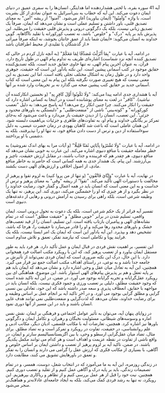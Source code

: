 آیه 41 سوره بقره، با لحنی هشداردهنده اما هدایتگر، انسان‌ها را به سفری
عمیق در دنیای ایمان دعوت می‌کند. این آیه که خطاب به بنی‌اسرائیل به عنوان
نمادی از کل بشریت است، با واژه "وَآمِنُوا" (ایمان بیاورید) آغاز می‌شود.
"آمنوا" از ریشه "أمن" به معنای تصدیق قلبی، باور داشتن و تسلیم عملی است و
نشان می‌دهد که ایمان، صرفاً یک تصدیق زبانی نیست، بلکه یک دگرگونی درونی و
پذیرش قلبی حقیقت را می‌طلبد. این پذیرش باید بر پایه "درک" و "خلوص" باشد،
نه تعصب کورکورانه یا تقلید ناآگاهانه. گویی خداوند به انسان می‌گوید:
«ایمان شما باید از عمق جانتان بجوشد، نه اینکه صرفاً میراثی از گذشتگان یا
تقلیدی از محیط اطرافتان باشد.»

در ادامه، آیه با عبارت "بِمَا أَنْزَلْتُ مُصَدِّقًا لِمَا مَعَكُمْ" (به آنچه نازل کردم در
حالی که تصدیق کننده آنچه نزد شماست) اشاره‌ای ظریف به تداوم پیام الهی در
طول تاریخ دارد. قرآن، به عنوان آخرین پیام الهی، نه تنها حاوی حقایق جدید
است، بلکه تصدیق‌کننده حقایق موجود در کتب آسمانی پیشین است. این نکته
یادآور این است که حقیقت، جوهری واحد دارد و در طول زمان به اشکال مختلف
تجلی یافته است. اما این تصدیق به این معنی نیست که هیچ تغییری صورت نگرفته
بلکه این پیام به این معنی است که کتاب آسمانی جدید بر حقایق کتب پیشین صحه
می گذارد نه بر تحریفات وارد شده بر آنها.

آیه با هشداری جدی ادامه پیدا می‌کند: "وَلَا تَكُونُوا أَوَّلَ كَافِرٍ بِهِ" (و نخستین
انکارکننده آن نباشید). "کافر" در لغت به معنای پوشاننده است و در اینجا به
کسانی اشاره دارد که حقیقت را انکار می‌کنند. چرا چنین انکار رخ می‌دهد؟ آیه
پاسخ می‌دهد: به دلیل "تعصب کورکورانه" و "کوته‌بینی" ناشی از "منفعت‌طلبی" و
"دلبستگی به باورهای محدود و جزئی". این تعصب، انسان را از دیدن حقیقت باز
می‌دارد و باعث می‌شود که به‌جای تمرکز بر یگانگی خداوند و پیام او، به
تفاوت‌های ظاهری و جزئیات بی‌اهمیت دلبسته شود. این همان عاملی است که باعث
شد کاهنان یهودی در زمان حضرت عیسی، به دلیل سوءاستفاده از دین و ترس از
دست دادن منافع خود، نه تنها او را نپذیرفتند، بلکه به دشمنی با او
پرداختند.

در ادامه، آیه با عبارت "وَلَا تَشْتَرُوا بِآيَاتِي ثَمَنًا قَلِيلًا" (و آیات مرا به
بهای اندک نفروشید) به خطر معامله حقیقت با منافع دنیوی اشاره می‌کند. این
عبارت به خوبی نشان می‌دهد که منافع دنیوی، هر چقدر هم که فریبنده و جذاب
باشند، در مقابل ارزش حقیقت، ناچیز و بی‌ارزشند. این پیام، یک هشدار جدی به
همه کسانی است که حاضرند به خاطر منافع مادی، از اصول اخلاقی و ارزش‌های
الهی دست بکشند.

در نهایت، آیه با عبارت "وَإِيَّايَ فَاتَّقُونِ" (و تنها از من پروا کنید) به لزوم
تقوا و پرهیز از مخالفت با دستورات الهی تأکید می‌کند. "تقوا" از ریشه "وقی"
به معنای پرهیز و ترس از خداست و به این معنی است که انسان باید در همه
اعمال و گفتار خود، رضایت خداوند را در نظر بگیرد و از هر چیزی که او را
خشمگین می‌کند، دوری کند. این پرهیز، نه تنها یک وظیفه شرعی است، بلکه راهی
برای رسیدن به آرامش درونی و رهایی از دغدغه‌های دنیوی است.

تفسیر آیه فراتر از یک حکم شرعی است، بلکه یک دعوت به تحول درونی است.
ایمان واقعی، تسلیم شدن در برابر "خوبی مطلق" و "حقیقت مطلق" است که در
تمام نشانه‌های الهی و پیامبران بازتاب یافته است. این تسلیم، انسان را از
قید تعصب‌های خشک و باورهای محدود رها می‌کند و او را قادر می‌سازد تا حقیقت
را، هرجا که باشد، تشخیص دهد و بپذیرد. این آیه یادآور این است که ایمان یک
امر ایستا نیست، بلکه یک فرایند پویا و تکاملی است که نیازمند تفکر، تعمق و
تلاش مداوم است.

این تفسیر، بر اهمیت نقش فردی در قبال ایمان و عمل تأکید دارد. هر فرد باید
به طور مستقل ایمان بیاورد و از تعصب پرهیز کند، که این با رویکرد مکتب
اصالت فرد همخوانی دارد. با این حال، درک این نکته ضروری است که ایمان فردی
نمی‌تواند از تأثیرش بر جامعه جدا باشد و به نوعی، در راستای اهداف مکتب
اصالت جمع نیز قرار می گیرد. همچنین، این آیه به تعادل میان عقل و وحی
اشاره دارد و نشان می‌دهد که ایمان باید هم بر پایه تعقل و هم بر پذیرش
پیام‌های الهی استوار باشد. این موضوع، هماهنگی ای بین رویکرد عقل‌گرایانه و
تجربه گرایانه بوجود می آورد. در ضمن، در این آیه تاکید شده است که وجود
حقیقت مطلق، دلیلی بر تعصب ورزی و جمود فکری نیست، بلکه انسان باید در
مواجهه با حقایق، انعطاف پذیری و سعه صدر داشته باشد که این خود، تعادلی
بین نسبی گرایی و مطلق گرایی بوجود می آورد. و در آخر تاکید آیه بر انجام
عمل بر اساس وظیفه و برای رضایت خداوند، نشان می‌دهد که لذت‌گرایی و
منفعت‌طلبی نمی توانند هدف غایی انسان باشند و باید در این مسیر از آنها
دوری نمود.

در زوایای پنهان آیه، می‌توان به تأثیر عوامل اجتماعی و فرهنگی بر ایمان،
نقش نفس اماره و وسوسه‌های شیطانی، مسئولیت نخبگان و رهبران، و تکامل ایمان
و دگرگونی باورها نیز اشاره کرد. همچنین، تعارضات آیه با مکاتب فلسفی،
ادیان دیگر، مکاتب ادبی و علم روانشناسی، در حقیقت، تفاوت در رویکرد و
تمرکز است و نه تضاد مطلق. برای مثال، تضاد میان عقل‌گرایی ارسطو و وحی، یا
بین اگزیستانسیالیسم سارتر و ایمان، در واقع ناشی از تفاوت در نقطه عزیمت و
اهداف است و هر کدام می توانند مکمل یکدیگر باشند. در ضمن، تاکید آیه بر
لزوم پرهیز از تعصب و داشتن ایمان بر اساس خلوص و آگاهی، با بسیاری از
مکاتب فکری که ارزش عقل را گرامی می دارند و انسان را به تفکر و تعمق در
باورهایش تشویق می کنند، مطابقت دارد.

در زندگی روزمره، این آیه به ما می‌آموزد که در انتخاب شغل، دوست، همسر، و
در تمام تصمیمات زندگی، باید بر پایه درک و آگاهی عمل کنیم و از تقلید و
تعصب دوری کنیم. همچنین، نیت خود را قبل از هر عمل بررسی کنیم و از تظاهر و
ریاکاری بپرهیزیم. این رویکرد، نه تنها به رشد فردی کمک می‌کند، بلکه به
ایجاد جامعه‌ای عادلانه‌تر و هماهنگ‌تر منجر می‌شود.
